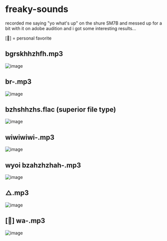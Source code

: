 # freaky-sounds
recorded me saying "yo what's up" on the shure SM7B and messed up for a bit with it on adobe audition and i got some interesting results...

[💖] = personal favorite 

## bgrskhhzhfh.mp3
![image](https://github.com/user-attachments/assets/86871387-1411-4f6d-82d8-1184771cd7e5)

## br-.mp3
![image](https://github.com/user-attachments/assets/0f9d71db-8b01-4a60-9592-74780b46d665)

## bzhshhzhs.flac (superior file type)
![image](https://github.com/user-attachments/assets/9b8c8b07-7d09-437e-99eb-63e357a21790)

## wiwiwiwi-.mp3
![image](https://github.com/user-attachments/assets/bcca1574-5d28-4c66-9d25-a50565254595)

## wyoi bzahzhzhah-.mp3
![image](https://github.com/user-attachments/assets/2a247383-c393-4cde-a220-3031b1d6bc95)

## △.mp3 
![image](https://github.com/user-attachments/assets/467d7112-68ef-43e9-8260-feaa96ec3ab9)

## [💖] wa-.mp3
![image](https://github.com/user-attachments/assets/8731b8a3-33aa-4894-ba77-5d263153c022)

